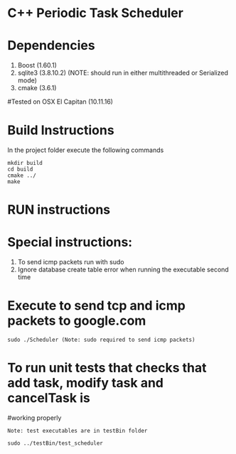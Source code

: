 # C++ Periodic Task Scheduler

# Dependencies

1.  Boost (1.60.1)
2. sqlite3 (3.8.10.2) (NOTE: should run in either multithreaded or Serialized mode)
3. cmake (3.6.1)

#Tested on
    OSX El Capitan (10.11.16)

# Build Instructions
In the project folder execute the following commands

    mkdir build
    cd build
    cmake ../
    make

# RUN instructions

# Special instructions:
  1. To send icmp packets run with sudo
  2. Ignore database create table error when running the executable second time

# Execute to send tcp and icmp packets to google.com

    sudo ./Scheduler (Note: sudo required to send icmp packets)


# To run unit tests that checks that add task, modify task and cancelTask is
#working properly

    Note: test executables are in testBin folder

    sudo ../testBin/test_scheduler
